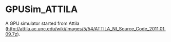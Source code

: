 # GPUSim_ATTILA
A GPU simulator started from Attila (http://attila.ac.upc.edu/wiki/images/5/54/ATTILA_NI_Source_Code_2011.01.09.7z).
